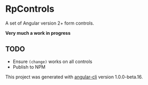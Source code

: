# RpControls

A set of Angular version 2+ form controls.

**Very much a work in progress**

## TODO
- Ensure `(change)` works on all controls
- Publish to NPM

This project was generated with [angular-cli](https://github.com/angular/angular-cli) version 1.0.0-beta.16.
